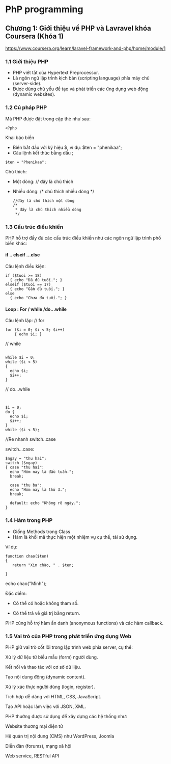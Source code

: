 # **PhP programming**
## Chương 1: Giới thiệu về PHP và Lavravel khóa Coursera (Khóa 1)
https://www.coursera.org/learn/laravel-framework-and-php/home/module/1
### 1.1 Giới thiệu PHP 
- PHP viết tắt của Hypertext Preprocessor.
- Là ngôn ngữ lập trình kịch bản (scripting language) phía máy chủ (server-side).
- Được dùng chủ yếu để tạo và phát triển các ứng dụng web động (dynamic websites).

### 1.2 Cú pháp PHP
Mã PHP được đặt trong cặp thẻ như sau:
```
<?php

```

Khai báo biến

+ Biến bắt đầu với ký hiệu $, ví dụ: $ten = "phenikaa";
+ Câu lệnh kết thúc bằng dấu ;

```
$ten = "Phenikaa";
```



Chú thích:

+ Một dòng: // đây là chú thích

+ Nhiều dòng: /* chú thích nhiều dòng */

  ```
  //đây là chú thích một dòng
  /*
   * đây là chú thích nhiều dòng
   */
  
  ```

### 1.3 Cấu trúc điều khiển
PHP hỗ trợ đầy đủ các cấu trúc điều khiển như các ngôn ngữ lập trình phổ biến khác:

#### if .. elseif ...else

Câu lệnh điều kiện: 

```
if ($tuoi >= 18)
  { echo "Đã đủ tuổi."; }
elseif ($tuoi == 17)
  { echo "Gần đủ tuổi."; }
else
  { echo "Chưa đủ tuổi."; }

```
#### Loop : For / while /do...while

Câu lệnh lặp: // for 
```
for ($i = 0; $i < 5; $i++)
    { echo $i; }

```

// while

```

while $i = 0;
while ($i < 5)
{
  echo $i;
  $i++;
}

```

// do...while
```


$i = 0;
do {
  echo $i;
  $i++;
}
while ($i < 5);

```

//Re nhanh switch..case


switch...case: 
```
$ngay = "thu hai";
switch ($ngay)
{ case "thu hai":
  echo "Hôm nay là đầu tuần.";
  break;

  case "thu ba":
  echo "Hôm nay là thứ 3.";
  break;

  default: echo "Không rõ ngày.";
}

```
### 1.4 Hàm trong PHP

+ Giống Methods trong Class
+ Hàm là khối mã thực hiện một nhiệm vụ cụ thể, tái sử dụng.

Ví dụ: 
```
function chao($ten)
{
   return "Xin chào, " . $ten;

}

```

echo chao("Minh");

Đặc điểm:

+ Có thể có hoặc không tham số.

+ Có thể trả về giá trị bằng return.

PHP cũng hỗ trợ hàm ẩn danh (anonymous functions) và các hàm callback.

### 1.5 Vai trò của PHP trong phát triển ứng dụng Web
PHP giữ vai trò cốt lõi trong lập trình web phía server, cụ thể:

Xử lý dữ liệu từ biểu mẫu (form) người dùng.

Kết nối và thao tác với cơ sở dữ liệu.

Tạo nội dung động (dynamic content).

Xử lý xác thực người dùng (login, register).

Tích hợp dễ dàng với HTML, CSS, JavaScript.

Tạo API hoặc làm việc với JSON, XML.

PHP thường được sử dụng để xây dựng các hệ thống như:

Website thương mại điện tử

Hệ quản trị nội dung (CMS) như WordPress, Joomla

Diễn đàn (forums), mạng xã hội

Web service, RESTful API
